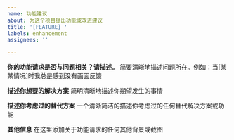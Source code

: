 ```yaml
---
name: 功能建议
about: 为这个项目提出功能或改进建议
title: '[FEATURE] '
labels: enhancement
assignees: ''

---
```


**你的功能请求是否与问题相关？请描述。**
简要清晰地描述问题所在。例如：当[某某情况]时我总是感到没有画面反馈

**描述你想要的解决方案**
简明清晰地描述你期望发生的事情

**描述你考虑过的替代方案**
一个清晰简洁的描述你考虑过的任何替代解决方案或功能

**其他信息**
在这里添加关于功能请求的任何其他背景或截图